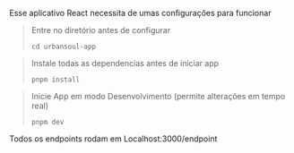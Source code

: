 Esse aplicativo React necessita de umas configurações para funcionar

> Entre no diretório antes de configurar
> ```
> cd urbansoul-app
> ```

> Instale todas as dependencias antes de iniciar app
> ```
> pnpm install
> ```

> Inicie App em modo Desenvolvimento (permite alterações em tempo real)
> ```
> pnpm dev
> ```

Todos os endpoints rodam em Localhost:3000/endpoint
